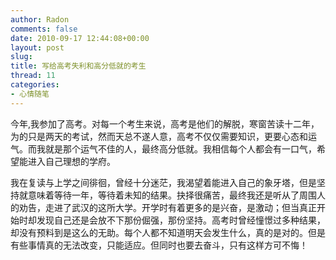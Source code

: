 ```yaml
---
author: Radon
comments: false
date: 2010-09-17 12:44:08+00:00
layout: post
slug: 
title: 写给高考失利和高分低就的考生
thread: 11
categories:
- 心情随笔
---
```




今年,我参加了高考。对每一个考生来说，高考是他们的解脱，寒窗苦读十二年，为的只是两天的考试，然而天总不遂人意，高考不仅仅需要知识，更要心态和运气。而我就是那个运气不佳的人，最终高分低就。我相信每个人都会有一口气，希望能进入自己理想的学府。

我在复读与上学之间徘徊，曾经十分迷茫，我渴望着能进入自己的象牙塔，但是坚持就意味着等待一年，等待着未知的结果。抉择很痛苦，最终我还是听从了周围人的劝告，走进了武汉的这所大学。开学时有着更多的是兴奋，是激动；但当真正开始时却发现自己还是会放不下那份倔强，那份坚持。高考时曾经憧憬过多种结果，却没有预料到是这么的无助。每个人都不知道明天会发生什么，真的是对的。但是有些事情真的无法改变，只能适应。但同时也要去奋斗，只有这样方可不悔！
	  


